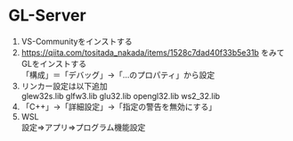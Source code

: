 # GL-Server

1. VS-Communityをインストする
2. https://qiita.com/tositada_nakada/items/1528c7dad40f33b5e31b
をみてGLをインストする  
 「構成」＝「デバッグ」→「…のプロパティ」から設定
3. リンカー設定は以下追加  
glew32s.lib glfw3.lib glu32.lib opengl32.lib ws2_32.lib
4. 「C++」→「詳細設定」→「指定の警告を無効にする」
5. WSL  
設定⇒アプリ⇒プログラム機能設定
